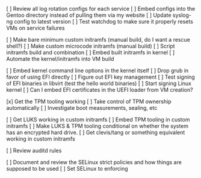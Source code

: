 [ ] Review all log rotation configs for each service
[ ] Embed configs into the Gentoo directory instead of pulling them via my
    website
[ ] Update syslog-ng config to latest version
[ ] Test watchdog to make sure it properly resets VMs on service failures

[ ] Make bare minimum custom initramfs (manual build, do I want a rescue shell?)
[ ] Make custom microcode initramfs (manual build)
[ ] Script initramfs build and combination
[ ] Embed built initramfs in kernel
[ ] Automate the kernel/initramfs into VM build

[ ] Embed kernel command line options in the kernel itself
[ ] Drop grub in favor of using EFI directly
[ ] Figure out EFI key management
[ ] Test signing of EFI binaries in libvirt (test the hello world binaries)
[ ] Start signing Linux kernel
[ ] Can I embed EFI certificates in the UEFI loader from VM creation?

[x] Get the TPM tooling working
[ ] Take control of TPM ownership automatically
[ ] Investigate boot measurements, sealing, etc

[ ] Get LUKS working in custom initramfs
[ ] Embed TPM tooling in custom initramfs
[ ] Make LUKS & TPM tooling conditional on whether the system has an encrypted
    hard drive.
[ ] Get clevis/tang or something equivalent working in custom initramfs

[ ] Review auditd rules

[ ] Document and review the SELinux strict policies and how things are supposed to be used
[ ] Set SELinux to enforcing
